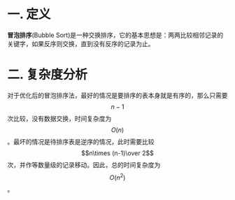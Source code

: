 # 一. 定义

**冒泡排序**(Bubble Sort)是一种交换排序，它的基本思想是：两两比较相邻记录的关键字，如果反序则交换，直到没有反序的记录为止。



# 二. 复杂度分析

对于优化后的冒泡排序法，最好的情况是要排序的表本身就是有序的，那么只需要$$n-1$$次比较，没有数据交换，时间复杂度为$$O(n)$$。最坏的情况是待排序表是逆序的情况，此时需要比较$$n\times (n-1)\over 2$$次，并作等数量级的记录移动。因此，总的时间复杂度为$$O(n^2)$$。
